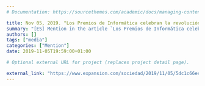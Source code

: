 ```yaml
---
# Documentation: https://sourcethemes.com/academic/docs/managing-content/

title: Nov 05, 2019. "Los Premios de Informática celebran la revolución transversal en este campo"
summary: "[ES] Mention in the article `Los Premios de Informática celebran la revolución transversal en este campo`, published by the digital economic newspaper _Expansion.com_. Mention related to the SCIE-BBVA award"
authors: []
tags: ["media"]
categories: ["Mention"]
date: 2019-11-05T19:59:00+01:00

# Optional external URL for project (replaces project detail page).

external_link: "https://www.expansion.com/sociedad/2019/11/05/5dc1c66ee5fdea432f8b46bc.html"
---
```

